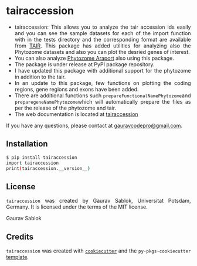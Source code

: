 # tairaccession

<div align = "justify">
  
- tairaccession: This allows you to analyze the tair accession ids easily and you can see the sample datasets for each of the import function with in the tests directory and the corresponding format are available from [TAIR](https://www.arabidopsis.org). This package has added utilities for analyzing also the Phytozome datasets and also you can plot the desried genes of interest.
- You can also analyze [Phytozome Araport](https://phytozome-next.jgi.doe.gov) also using this package.
- The package is under release at PyPI package repository.
- I have updated this package with additional support for the phytozome in addition to the tair.
- In an update to this package, few functions on plotting the coding regions, gene regions and exons have been added.
- There are additional functions such ```prepareFunctionalNamePhytozome```and ```preparegeneNamePhytozome```which will automatically prepare the files as per the release of the phytozome and tair.
- The web documentation is located at [tairaccession](https://github.com/codecreatede/tairaccession/blob/main/docs/index.md)

If you have any questions, please contact at gauravcodepro@gmail.com.
## Installation
```bash
$ pip install tairaccession
import tairaccession
print(tairaccession.__version__)
```

## License
`tairaccession` was created by Gaurav Sablok, Universitat Potsdam, Germany. It is licensed under the terms of the MIT license.

Gaurav Sablok

## Credits
`tairaccession` was created with [`cookiecutter`](https://cookiecutter.readthedocs.io/en/latest/) 
and the `py-pkgs-cookiecutter` [template](https://github.com/py-pkgs/py-pkgs-cookiecutter).
